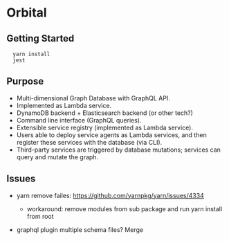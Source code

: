 # Orbital

## Getting Started

~~~~
  yarn install
  jest
~~~~

## Purpose

- Multi-dimensional Graph Database with GraphQL API.
- Implemented as Lambda service.
- DynamoDB backend + Elasticsearch backend (or other tech?)
- Command line interface (GraphQL queries).
- Extensible service registry (implemented as Lambda service).
- Users able to deploy service agents as Lambda services, and then register these services with the database (via CLI).
- Third-party services are triggered by database mutations; services can query and mutate the graph.




## Issues

- yarn remove failes: https://github.com/yarnpkg/yarn/issues/4334
  - workaround: remove modules from sub package and run yarn install from root

- graphql plugin multiple schema files? Merge
